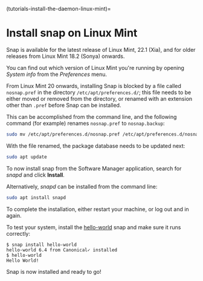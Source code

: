 (tutorials-install-the-daemon-linux-mint)=
# Install snap on Linux Mint

Snap is available for the latest release of Linux Mint, 22.1 (Xia), and for older releases from Linux Mint 18.2 (Sonya) onwards.

You can find out which version of Linux Mint you're running by opening *System info* from the *Preferences* menu.

From Linux Mint 20 onwards, installing Snap is blocked by a file called `nosnap.pref` in the directory `/etc/apt/preferences.d/`; this file needs to be either moved or removed from the directory, or renamed with an extension other than `.pref` before Snap can be installed.

This can be accomplished from the command line, and the following command (for example) renames `nosnap.pref` to `nosnap.backup`:

```bash
sudo mv /etc/apt/preferences.d/nosnap.pref /etc/apt/preferences.d/nosnap.backup
```

With the file renamed, the package database needs to be updated next:

```bash
sudo apt update
```

To now install snap from the Software Manager application, search for *snapd* and click **Install**.

Alternatively, *snapd* can be installed from the command line:

```bash
sudo apt install snapd
```

To complete the installation, either restart your machine, or log out and in again.

To test your system, install the [hello-world](https://snapcraft.io/hello-world) snap and make sure it runs correctly:

```
$ snap install hello-world
hello-world 6.4 from Canonical✓ installed
$ hello-world
Hello World!
```

Snap is now installed and ready to go! 
